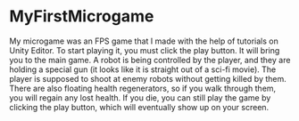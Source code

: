 # MyFirstMicrogame
My microgame was an FPS game that I made with the help of tutorials on Unity Editor. To start playing it, you must click the play button. It will bring you to the main game. A robot is being controlled by the player, and they are holding a special gun (it looks like it is straight out of a sci-fi movie). The player is supposed to shoot at enemy robots without getting killed by them. There are also floating health regenerators, so if you walk through them, you will regain any lost health. If you die, you can still play the game by clicking the play button, which will eventually show up on your screen. 
